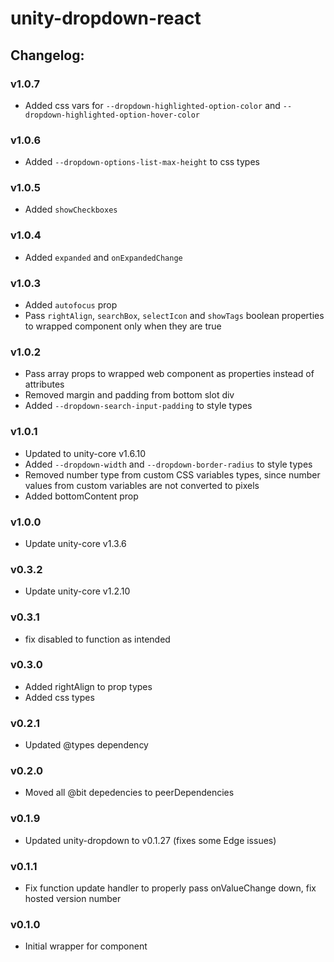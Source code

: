 # unity-dropdown-react

## Changelog:

### v1.0.7
- Added css vars for `--dropdown-highlighted-option-color` and `--dropdown-highlighted-option-hover-color`

### v1.0.6
- Added `--dropdown-options-list-max-height` to css types

### v1.0.5
- Added `showCheckboxes`

### v1.0.4
- Added `expanded` and `onExpandedChange`

### v1.0.3
- Added `autofocus` prop
- Pass `rightAlign`, `searchBox`, `selectIcon` and `showTags` boolean properties to wrapped component only when they are true

### v1.0.2
- Pass array props to wrapped web component as properties instead of attributes
- Removed margin and padding from bottom slot div
- Added `--dropdown-search-input-padding` to style types

### v1.0.1
- Updated to unity-core v1.6.10
- Added `--dropdown-width` and `--dropdown-border-radius` to style types
- Removed number type from custom CSS variables types, since number values from custom variables are not converted to pixels
- Added bottomContent prop

### v1.0.0
- Update unity-core v1.3.6

### v0.3.2
- Update unity-core v1.2.10

### v0.3.1
- fix disabled to function as intended

### v0.3.0
- Added rightAlign to prop types
- Added css types

### v0.2.1
- Updated @types dependency

### v0.2.0
- Moved all @bit depedencies to peerDependencies

### v0.1.9
- Updated unity-dropdown to v0.1.27 (fixes some Edge issues)

### v0.1.1
- Fix function update handler to properly pass onValueChange down, fix hosted version number

### v0.1.0
- Initial wrapper for component
